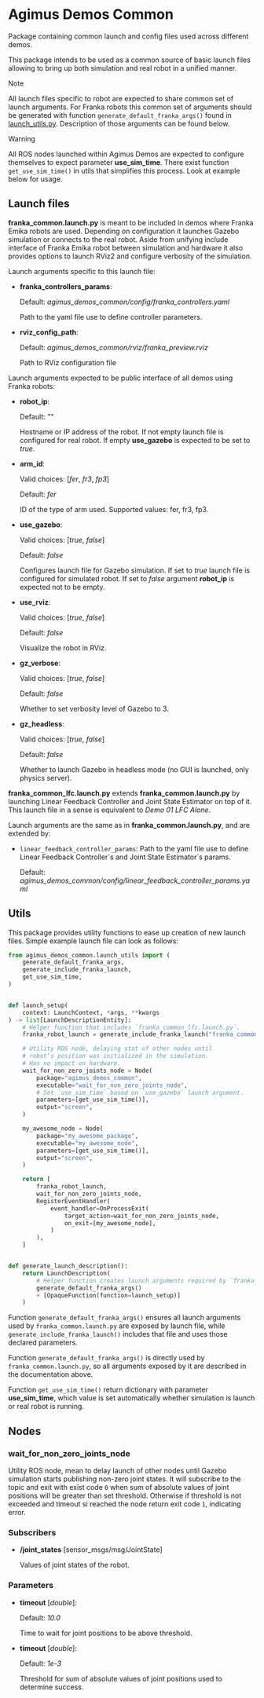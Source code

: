 # Agimus Demos Common

Package containing common launch and config files used across different demos.

This package intends to be used as a common source of basic launch files allowing to bring up both simulation and real robot in a unified manner.

> [!NOTE]
> All launch files specific to robot are expected to share common set of launch arguments. For Franka robots this common set of arguments should be generated with function `generate_default_franka_args()` found in [launch_utils.py](agimus_demos_common/launch_utils.py). Description of those arguments can be found below.

> [!WARNING]
> All ROS nodes launched within Agimus Demos are expected to configure themselves to expect parameter **use_sim_time**. There exist function `get_use_sim_time()` in utils that simplifies this process. Look at example below for usage.

## Launch files

**franka_common.launch.py** is meant to be included in demos where Franka Emika robots are used. Depending on configuration it launches Gazebo simulation or connects to the real robot. Aside from unifying include interface of Franka Emika robot between simulation and hardware it also provides options to launch RViz2 and configure verbosity of the simulation.

Launch arguments specific to this launch file:
- **franka_controllers_params**:

    Default: *agimus_demos_common/config/franka_controllers.yaml*

    Path to the yaml file use to define controller parameters.

- **rviz_config_path**:

    Default: *agimus_demos_common/rviz/franka_preview.rviz*

    Path to RViz configuration file

Launch arguments expected to be public interface of all demos using Franka robots:

- **robot_ip**:

    Default: *""*

    Hostname or IP address of the robot. If not empty launch file is configured for real robot. If empty **use_gazebo** is expected to be set to *true*.

- **arm_id**:

    Valid choices: [*fer*, *fr3*, *fp3*]

    Default: *fer*

    ID of the type of arm used. Supported values: fer, fr3, fp3.

- **use_gazebo**:

    Valid choices: [*true*, *false*]

    Default: *false*

    Configures launch file for Gazebo simulation. If set to *true* launch file is configured for simulated robot. If set to *false* argument **robot_ip** is expected not to be empty.

- **use_rviz**:

    Valid choices: [*true*, *false*]

    Default: *false*

    Visualize the robot in RViz.

- **gz_verbose**:

    Valid choices: [*true*, *false*]

    Default: *false*

    Whether to set verbosity level of Gazebo to 3.

- **gz_headless**:

    Valid choices: [*true*, *false*]

    Default: *false*

    Whether to launch Gazebo in headless mode (no GUI is launched, only physics server).

**franka_common_lfc.launch.py** extends **franka_common.launch.py** by launching Linear Feedback Controller and Joint State Estimator on top of it. This launch file in a sense is equivalent to *Demo 01 LFC Alone*.

Launch arguments are the same as in **franka_common.launch.py**, and are extended by:

- `linear_feedback_controller_params`: Path to the yaml file use to define Linear Feedback Controller\`s and Joint State Estimator\`s params.

    Default: *agimus_demos_common/config/linear_feedback_controller_params.yaml*


## Utils

This package provides utility functions to ease up creation of new launch files. Simple example launch file can look as follows:

```python
from agimus_demos_common.launch_utils import (
    generate_default_franka_args,
    generate_include_franka_launch,
    get_use_sim_time,
)


def launch_setup(
    context: LaunchContext, *args, **kwargs
) -> list[LaunchDescriptionEntity]:
    # Helper function that includes `franka_common_lfc.launch.py`.
    franka_robot_launch = generate_include_franka_launch("franka_common_lfc.launch.py")

    # Utility ROS node, delaying stat of other nodes until
    # robot's position was initialized in the simulation.
    # Has no impact on hardware.
    wait_for_non_zero_joints_node = Node(
        package="agimus_demos_common",
        executable="wait_for_non_zero_joints_node",
        # Set `use_sim_time` based on `use_gazebo` launch argument.
        parameters=[get_use_sim_time()],
        output="screen",
    )

    my_awesome_node = Node(
        package="my_awesome_package",
        executable="my_awesome_node",
        parameters=[get_use_sim_time()],
        output="screen",
    )

    return [
        franka_robot_launch,
        wait_for_non_zero_joints_node,
        RegisterEventHandler(
            event_handler=OnProcessExit(
                target_action=wait_for_non_zero_joints_node,
                on_exit=[my_awesome_node],
            )
        ),
    ]


def generate_launch_description():
    return LaunchDescription(
        # Helper function creates launch arguments required by `franka_common.launch.py`.
        generate_default_franka_args()
        + [OpaqueFunction(function=launch_setup)]
    )
```

Function `generate_default_franka_args()` ensures all launch arguments used by `franka_common.launch.py` are exposed by launch file, while `generate_include_franka_launch()` includes that file and uses those declared parameters.

Function `generate_default_franka_args()` is directly used by `franka_common.launch.py`, so all arguments exposed by it are described in the documentation above.

Function `get_use_sim_time()` return dictionary with parameter **use_sim_time**, which value is set automatically whether simulation is launch or real robot is running.

## Nodes

### wait_for_non_zero_joints_node

Utility ROS node, mean to delay launch of other nodes until Gazebo simulation starts publishing non-zero joint states. It will subscribe to the topic and exit with exist code `0` when sum of absolute values of joint positions will be greater than set threshold. Otherwise if threshold is not exceeded and timeout si reached the node return exit code `1`, indicating error.

### Subscribers

- **/joint_states** [sensor_msgs/msg/JointState]

    Values of joint states of the robot.

### Parameters

- **timeout** [*double*]:

    Default: *10.0*

    Time to wait for joint positions to be above threshold.

- **timeout** [*double*]:

    Default: *1e-3*

    Threshold for sum of absolute values of joint positions used to determine success.
